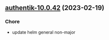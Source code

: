 

## [authentik-10.0.42](https://github.com/truecharts/charts/compare/authentik-10.0.41...authentik-10.0.42) (2023-02-19)

### Chore

- update helm general non-major
  
  